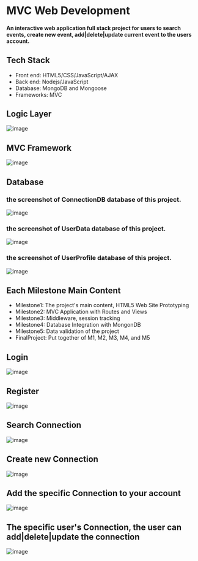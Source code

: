 # MVC Web Development
#### An interactive web application full stack project for users to search events, create new event, add|delete|update current event to the users account.
## Tech Stack
* Front end: HTML5/CSS/JavaScript/AJAX
* Back end: Nodejs/JavaScript
* Database: MongoDB and Mongoose
* Frameworks: MVC 


## Logic Layer
![image](https://github.com/yingwang131/MVCWebDevelopment/blob/master/MVCWebProject/FinalProjectApplication/DemoPic/logic.png)
## MVC Framework
![image](https://github.com/yingwang131/MVCWebDevelopment/blob/master/MVCWebProject/FinalProjectApplication/DemoPic/MVC.png)
## Database
### the screenshot of ConnectionDB database of this project.
![image](https://github.com/yingwang131/MVCWebDevelopment/blob/master/MVCWebProject/Milestone4InsructionCode/Milestone4PicDoc/DataBaseCollectionContent/1ConnectionDB.png)
### the screenshot of UserData database of this project.
![image](https://github.com/yingwang131/MVCWebDevelopment/blob/master/MVCWebProject/Milestone4InsructionCode/Milestone4PicDoc/DataBaseCollectionContent/2UserDB.png)
### the screenshot of UserProfile database of this project.
![image](https://github.com/yingwang131/MVCWebDevelopment/blob/master/MVCWebProject/Milestone4InsructionCode/Milestone4PicDoc/DataBaseCollectionContent/3UserProfileDB.png)
## Each Milestone Main Content
* Milestone1: The project's main content, HTML5 Web Site Prototyping
* Milestone2: MVC Application with Routes and Views
* Milestone3: Middleware, session tracking
* Milestone4: Database Integration with MongonDB
* Milestone5: Data validation of the project
* FinalProject: Put together of M1, M2, M3, M4, and M5

## Login
![image](https://github.com/yingwang131/MVCWebDevelopment/blob/master/MVCWebProject/FinalProjectApplication/DemoPic/logIn.png)
## Register
![image](https://github.com/yingwang131/MVCWebDevelopment/blob/master/MVCWebProject/FinalProjectApplication/DemoPic/signUp.png)
## Search Connection
![image](https://github.com/yingwang131/MVCWebDevelopment/blob/master/MVCWebProject/FinalProjectApplication/DemoPic/connections.png)
## Create new Connection
![image](https://github.com/yingwang131/MVCWebDevelopment/blob/master/MVCWebProject/FinalProjectApplication/DemoPic/creatNewConnection.png)
## Add the specific Connection to your account
![image](https://github.com/yingwang131/MVCWebDevelopment/blob/master/MVCWebProject/FinalProjectApplication/DemoPic/connection.png)
## The specific user's Connection, the user can add|delete|update the connection
![image](https://github.com/yingwang131/MVCWebDevelopment/blob/master/MVCWebProject/FinalProjectApplication/DemoPic/theUserConnections.png)
